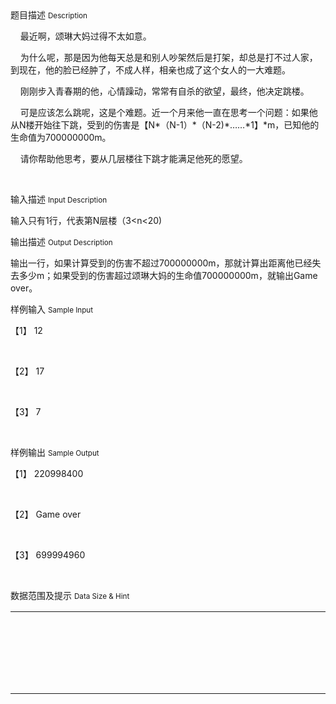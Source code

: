 <div class="panel panel-default">
<div class="area-title">
<span>
题目描述
<small>Description</small>
</span></div>
<div class="panel-body">

<p>    最近啊，颂琳大妈过得不太如意。</p><p>    为什么呢，那是因为他每天总是和别人吵架然后是打架，却总是打不过人家，到现在，他的脸已经肿了，不成人样，相亲也成了这个女人的一大难题。<br></p><p>    刚刚步入青春期的他，心情躁动，常常有自杀的欲望，最终，他决定跳楼。<br></p><p>    可是应该怎么跳呢，这是个难题。近一个月来他一直在思考一个问题：如果他从N楼开始往下跳，受到的伤害是【N*（N-1）*（N-2)*……*1】*m，已知他的生命值为700000000m。<br></p><p>    请你帮助他思考，要从几层楼往下跳才能满足他死的愿望。<br></p><p><br></p>

</div>
</div>

<div class="panel panel-default">
<div class="area-title">
<span>
输入描述
<small>Input Description</small>
</span></div>
<div class="panel-body">
<p>输入只有1行，代表第N层楼（3&lt;n&lt;20)</p>

</div>
</div>
<div  class="panel panel-default">
<div class="area-title">
<span>
输出描述
<small>Output Description</small>
</span></div>
<div class="panel-body">

<p>输出一行，如果计算受到的伤害不超过700000000m，那就计算出距离他已经失去多少m；如果受到的伤害超过颂琳大妈的生命值700000000m，就输出Game over。</p>

</div>
</div>


<div class="panel panel-default">
<div class="area-title">
<span>
样例输入
<small>Sample Input</small>
</span></div>
<div class="panel-body">
<p>【1】 12</p><p><br></p><p>【2】 17<br></p><p><br></p><p>【3】 7<br></p><p><br></p>

</div>
</div>

<div class="panel panel-default">
<div class="area-title">
<span>
样例输出
<small>Sample Output</small>
</span></div>
<div class="panel-body">
<p>【1】 220998400</p><p><br></p><p>【2】 Game over<br></p><p><br></p><p>【3】 699994960<br></p><p><br></p>

</div>
</div>

<div class="panel panel-default">
<div class="area-title">
<span>
数据范围及提示
<small>Data Size & Hint</small>
</span></div>
<div class="panel-body">
<table><tbody><tr><td valign="top" width="95"><br></td><td valign="top" width="95"><br></td><td valign="top" width="95"><br></td><td valign="top" width="95"><br></td><td valign="top" width="95"><br></td></tr><tr><td valign="top" width="95"><br></td><td valign="top" width="95"><br></td><td valign="top" width="95"><br></td><td valign="top" width="95"><br></td><td valign="top" width="95"><br></td></tr><tr><td valign="top" width="95"><br></td><td valign="top" width="95"><br></td><td valign="top" width="95"><br></td><td valign="top" width="95"><br></td><td valign="top" width="95"><br></td></tr><tr><td valign="top" width="95"><br></td><td valign="top" width="95"><br></td><td valign="top" width="95"><br></td><td valign="top" width="95"><br></td><td valign="top" width="95"><br></td></tr><tr><td valign="top" width="95"><br></td><td valign="top" width="95"><br></td><td valign="top" width="95"><br></td><td valign="top" width="95"><br></td><td valign="top" width="95"><br></td></tr></tbody></table><p><br></p>
</div>
</div>